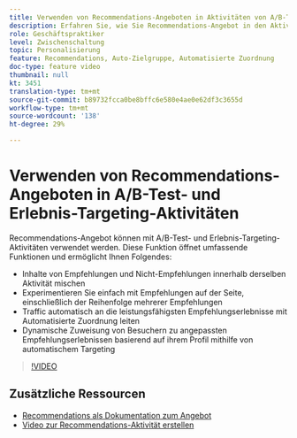 ```yaml
---
title: Verwenden von Recommendations-Angeboten in Aktivitäten von A/B-Tests und Erlebnis-Targeting
description: Erfahren Sie, wie Sie Recommendations-Angebot in den Aktivitäten A/B-Tests und Erlebnis-Targeting in Adobe Target verwenden.
role: Geschäftspraktiker
level: Zwischenschaltung
topic: Personalisierung
feature: Recommendations, Auto-Zielgruppe, Automatisierte Zuordnung
doc-type: feature video
thumbnail: null
kt: 3451
translation-type: tm+mt
source-git-commit: b89732fcca0be8bffc6e580e4ae0e62df3c3655d
workflow-type: tm+mt
source-wordcount: '138'
ht-degree: 29%

---
```



# Verwenden von Recommendations-Angeboten in A/B-Test- und Erlebnis-Targeting-Aktivitäten

Recommendations-Angebot können mit A/B-Test- und Erlebnis-Targeting-Aktivitäten verwendet werden. Diese Funktion öffnet umfassende Funktionen und ermöglicht Ihnen Folgendes:

* Inhalte von Empfehlungen und Nicht-Empfehlungen innerhalb derselben Aktivität mischen
* Experimentieren Sie einfach mit Empfehlungen auf der Seite, einschließlich der Reihenfolge mehrerer Empfehlungen
* Traffic automatisch an die leistungsfähigsten Empfehlungserlebnisse mit Automatisierte Zuordnung leiten
* Dynamische Zuweisung von Besuchern zu angepassten Empfehlungserlebnissen basierend auf ihrem Profil mithilfe von automatischem Targeting

>[!VIDEO](https://video.tv.adobe.com/v/28878?quality=12)

## Zusätzliche Ressourcen

* [Recommendations als Dokumentation zum Angebot](https://docs.adobe.com/content/help/en/target/using/recommendations/recommendations-as-an-offer.html)
* [Video zur Recommendations-Aktivität erstellen](create-a-recommendations-activity.md)
